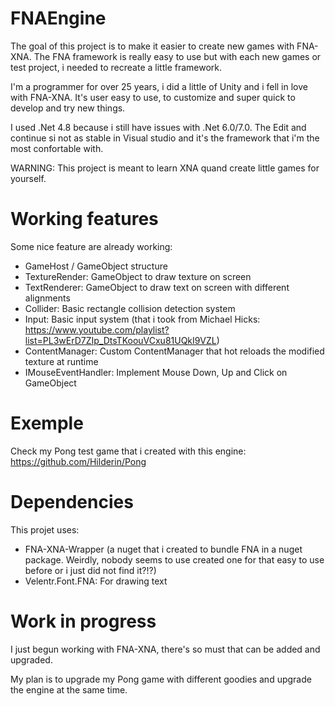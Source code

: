 # FNAEngine

The goal of this project is  to make it easier to create new games with FNA-XNA. The FNA framework is really easy to use but with each new games or test project, i needed to recreate a little framework.

I'm a programmer for over 25 years, i did a little of Unity and i fell in love with FNA-XNA. It's user easy to use, to customize and super quick to develop and try new things.

I used .Net 4.8 because i still have issues with .Net 6.0/7.0. The Edit and continue si not as stable in Visual studio and it's the framework that i'm the most confortable with.

WARNING: This project is meant to learn XNA quand create little games for yourself.


# Working features

Some nice feature are already working:

- GameHost / GameObject structure
- TextureRender: GameObject to draw texture on screen
- TextRenderer: GameObject to draw text on screen with different alignments
- Collider: Basic rectangle collision detection system
- Input: Basic input system (that i took from Michael Hicks: https://www.youtube.com/playlist?list=PL3wErD7ZIp_DtsTKoouVCxu81UQkI9VZL)
- ContentManager: Custom ContentManager that hot reloads the modified texture at runtime
- IMouseEventHandler: Implement Mouse Down, Up and Click on GameObject


# Exemple

Check my Pong test game that i created with this engine: https://github.com/Hilderin/Pong


# Dependencies

This projet uses:
- FNA-XNA-Wrapper (a nuget that i created to bundle FNA in a nuget package. Weirdly, nobody seems to use created one for that easy to use before or i just did not find it?!?)
- Velentr.Font.FNA: For drawing text


# Work in progress

I just begun working with FNA-XNA, there's so must that can be added and upgraded.

My plan is to upgrade my Pong game with different goodies and upgrade the engine at the same time.






